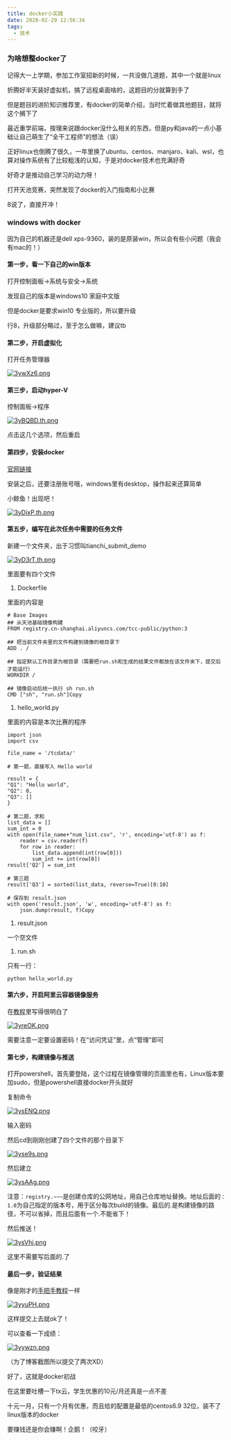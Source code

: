 ```yaml
---
title: docker小实践
date: 2020-02-29 12:56:34
tags:
  - 技术
---
```

### 为啥想整docker了

记得大一上学期，参加工作室招新的时候，一共没做几道题，其中一个就是linux

折腾好半天装好虚拟机，搞了远程桌面啥的，这题目的分就算到手了

但是题目的进阶知识推荐里，有docker的简单介绍，当时忙着做其他题目，就将这个搁下了

最近重学前端，按理来说跟docker没什么相关的东西，但是py和java的一点小基础让自己萌生了“全干工程师”的想法（误）

正好linux也倒腾了很久，一年里换了ubuntu、centos、manjaro、kali、wsl，也算对操作系统有了比较粗浅的认知，于是对docker技术也充满好奇

好奇才是推动自己学习的动力呀！

打开天池竞赛，突然发现了docker的入门指南和小比赛

8说了，直接开冲！

### windows with docker

因为自己的机器还是dell xps-9360，装的是原装win，所以会有些小问题（我会有mac的！）

#### 第一步，看一下自己的win版本

打开控制面板->系统与安全->系统

发现自己的版本是windows10 家庭中文版

但是docker是要求win10 专业版的，所以要升级

行8，升级部分略过，至于怎么做嘛，建议tb

#### 第二步，开启虚拟化

打开任务管理器

[![3ywXz6.png](https://s2.ax1x.com/2020/02/29/3ywXz6.png)](https://s2.ax1x.com/2020/02/29/3ywXz6.png)

#### 第三步，启动hyper-V

控制面板->程序

[![3yBQBD.th.png](https://s2.ax1x.com/2020/02/29/3yBQBD.th.png)](https://s2.ax1x.com/2020/02/29/3yBQBD.th.png)

点击这几个选项，然后重启

#### 第四步，安装docker

[官网链接](https://www.docker.com/get-started)

安装之后，还要注册账号哦，windows里有desktop，操作起来还算简单

小鲸鱼！出现吧！

[![3yDixP.th.png](https://s2.ax1x.com/2020/02/29/3yDixP.th.png)](https://s2.ax1x.com/2020/02/29/3yDixP.th.png)

#### 第五步，编写在此次任务中需要的任务文件

新建一个文件夹，出于习惯叫tianchi_submit_demo

[![3yD3rT.th.png](https://s2.ax1x.com/2020/02/29/3yD3rT.th.png)](https://s2.ax1x.com/2020/02/29/3yD3rT.th.png)

里面要有四个文件

1. Dockerfile

里面的内容是

```
# Base Images
## 从天池基础镜像构建
FROM registry.cn-shanghai.aliyuncs.com/tcc-public/python:3

## 把当前文件夹里的文件构建到镜像的根目录下
ADD . /

## 指定默认工作目录为根目录（需要把run.sh和生成的结果文件都放在该文件夹下，提交后才能运行）
WORKDIR /

## 镜像启动后统一执行 sh run.sh
CMD ["sh", "run.sh"]Copy
```

1. hello_world.py

里面的内容是本次比赛的程序

```
import json
import csv

file_name = '/tcdata/'

# 第一题，直接写入 Hello world

result = {
"Q1": "Hello world",
"Q2": 0,
"Q3": []
}

# 第二题，求和
list_data = []
sum_int = 0
with open(file_name+"num_list.csv", 'r', encoding='utf-8') as f:
    reader = csv.reader(f)
    for row in reader:
        list_data.append(int(row[0]))
        sum_int += int(row[0])
result['Q2'] = sum_int

# 第三题
result['Q3'] = sorted(list_data, reverse=True)[0:10]

# 保存到 result.json
with open('result.json', 'w', encoding='utf-8') as f:
    json.dump(result, f)Copy
```

1. result.json

一个空文件

1. run.sh

只有一行：

```
python hello_world.py
```

#### 第六步，开启阿里云容器镜像服务

在[教程](https://tianchi.aliyun.com/competition/entrance/231759/tab/174?spm=5176.12282029.0.0.2e85381e2c2PkB)里写得很明白了

[![3yreOK.png](https://s2.ax1x.com/2020/02/29/3yreOK.png)](https://s2.ax1x.com/2020/02/29/3yreOK.png)

需要注意一定要设置密码！在“访问凭证”里，点“管理”即可

#### 第七步，构建镜像与推送

打开powershell，首先要登陆，这个过程在镜像管理的页面里也有，Linux版本要加sudo，但是powershell直接docker开头就好

复制命令

[![3ysENQ.png](https://s2.ax1x.com/2020/02/29/3ysENQ.png)](https://s2.ax1x.com/2020/02/29/3ysENQ.png)

输入密码

然后cd到刚刚创建了四个文件的那个目录下

[![3yse9s.png](https://s2.ax1x.com/2020/02/29/3yse9s.png)](https://s2.ax1x.com/2020/02/29/3yse9s.png)

然后建立

[![3ysAAg.png](https://s2.ax1x.com/2020/02/29/3ysAAg.png)](https://s2.ax1x.com/2020/02/29/3ysAAg.png)

注意：`registry.~~~`是创建仓库的公网地址，用自己仓库地址替换。地址后面的`：1.0`为自己指定的版本号，用于区分每次build的镜像。最后的.是构建镜像的路径，不可以省掉，而且后面有一个.不能省下！

然后推送！

[![3ysVhj.png](https://s2.ax1x.com/2020/02/29/3ysVhj.png)](https://s2.ax1x.com/2020/02/29/3ysVhj.png)

这里不需要写后面的.了

#### 最后一步，验证结果

像是刚才的[手把手教程](https://tianchi.aliyun.com/competition/entrance/231759/tab/174?spm=5176.12282029.0.0.2e85381e2c2PkB)一样

[![3yyuPH.png](https://s2.ax1x.com/2020/02/29/3yyuPH.png)](https://s2.ax1x.com/2020/02/29/3yyuPH.png)

这样提交上去就ok了！

可以查看一下成绩：

[![3yywzn.png](https://s2.ax1x.com/2020/02/29/3yywzn.png)](https://s2.ax1x.com/2020/02/29/3yywzn.png)

（为了博客截图所以提交了两次XD）

好了，这就是docker初战

在这里要吐槽一下tx云，学生优惠的10元/月还真是一点不差

十元一月，只有一个月有优惠，而且给的配置是最低的centos6.9 32位，装不了linux版本的docker

要赚钱还是你会赚啊！企鹅！（咬牙）